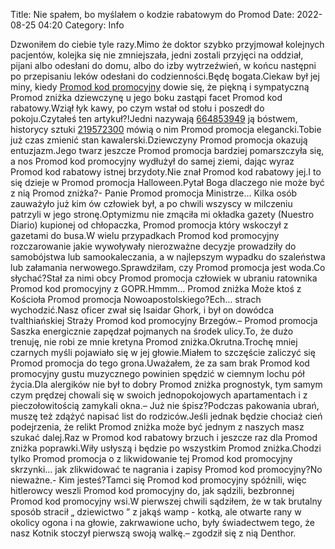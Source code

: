 Title: Nie spałem, bo myślałem o kodzie rabatowym do Promod
Date: 2022-08-25 04:20
Category: Info

Dzwoniłem do ciebie tyle razy.Mimo że doktor szybko przyjmował kolejnych pacjentów, kolejka się nie zmniejszała, jedni zostali przyjęci na oddział, pijani albo odesłani do domu, albo do izby wytrzeźwień, w końcu następni po przepisaniu leków odesłani do codzienności.Będę bogata.Ciekaw był jej miny, kiedy [Promod kod promocyjny](https://promki.pl/kody-rabatowe/promod) dowie się, że piękną i sympatyczną Promod zniżka dziewczynę u jego boku zastąpi facet Promod kod rabatowy.Wziął łyk kawy, po czym wstał od stołu i poszedł do pokoju.Czytałeś ten artykuł?!Jedni nazywają [664853949](https://telinfo.co/pl/numer/664853949/) ją bóstwem, historycy sztuki [219572300](https://telinfo.co/fr/numero/serie/219/57/23/) mówią o nim Promod promocja elegancki.Tobie już czas zmienić stan kawalerski.Dziewczyny Promod promocja okazują entuzjazm.Jego twarz jeszcze Promod promocja bardziej pomarszczyła się, a nos Promod kod promocyjny wydłużył do samej ziemi, dając wyraz Promod kod rabatowy istnej brzydoty.Nie znał Promod kod rabatowy jej.I to się dzieje w Promod promocja Halloween.Pytał Boga dlaczego nie może być z nią Promod zniżka?- Panie Promod promocja Ministrze… Kilka osób zauważyło już kim ów człowiek był, a po chwili wszyscy w milczeniu patrzyli w jego stronę.Optymizmu nie zmąciła mi okładka gazety (Nuestro Diario) kupionej od chłopaczka, Promod promocja który wskoczył z gazetami do busa.W wielu przypadkach Promod kod promocyjny rozczarowanie jakie wywoływały nierozważne decyzje prowadziły do samobójstwa lub samookaleczania, a w najlepszym wypadku do szaleństwa lub załamania nerwowego.Sprawdziłam, czy Promod promocja jest woda.Co słychać?Stał za nimi obcy Promod promocja człowiek w ubraniu ratownika Promod kod promocyjny z GOPR.Hmmm… Promod zniżka Może ktoś z Kościoła Promod promocja Nowoapostolskiego?Ech… strach wychodzić.Nasz oficer zwał się Isaidar Ghork, i był on dowódca tvalthiańskiej Straży Promod kod promocyjny Brzegów.– Promod promocja Saszka energicznie zapędzał pojmanych na środek ulicy.To, że dużo trenuję, nie robi ze mnie kretyna Promod zniżka.Okrutna.Trochę mniej czarnych myśli pojawiało się w jej głowie.Miałem to szczęście zaliczyć się Promod promocja do tego grona.Uważałem, że za sam brak Promod kod promocyjny gustu muzycznego powinien spędzić w ciemnym lochu pół życia.Dla alergików nie był to dobry Promod zniżka prognostyk, tym samym czym prędzej chowali się w swoich jednopokojowych apartamentach i z pieczołowitością zamykali okna.– Już nie śpisz?Podczas pakowania ubrań, muszę też zdążyć napisać list do rodziców.Jeśli jednak będzie chociaż cień podejrzenia, że relikt Promod zniżka może być jednym z naszych masz szukać dalej.Raz w Promod kod rabatowy brzuch i jeszcze raz dla Promod zniżka poprawki.Wiły usłyszą i będzie po wszystkim Promod zniżka.Chodzi tylko Promod promocja o z likwidowanie tej Promod kod promocyjny skrzynki… jak zlikwidować te nagrania i zapisy Promod kod promocyjny?No nieważne.- Kim jesteś?Tamci się Promod kod promocyjny spóźnili, więc hitlerowcy weszli Promod kod promocyjny do, jak sądzili, bezbronnej Promod kod promocyjny wsi.W pierwszej chwili sądziłem, że w tak brutalny sposób stracił „ dziewictwo ” z jakąś wamp - kotką, ale otwarte rany w okolicy ogona i na głowie, zakrwawione ucho, były świadectwem tego, że nasz Kotnik stoczył pierwszą swoją walkę.– zgodził się z nią Denthor.
